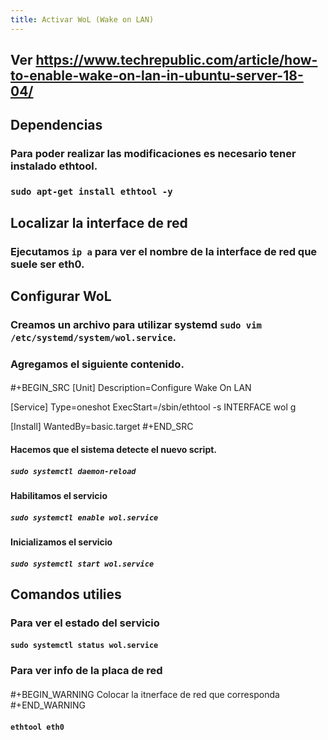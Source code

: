 ```yaml
---
title: Activar WoL (Wake on LAN)
---
```


## Ver https://www.techrepublic.com/article/how-to-enable-wake-on-lan-in-ubuntu-server-18-04/
## Dependencias
### Para poder realizar las modificaciones es necesario tener instalado ethtool.
### `sudo apt-get install ethtool -y`
## Localizar la interface de red
### Ejecutamos `ip a` para ver el nombre de la interface de red que suele ser **eth0**.
## Configurar WoL
### Creamos un archivo para utilizar systemd `sudo vim /etc/systemd/system/wol.service`.
### Agregamos el siguiente contenido.
####
#+BEGIN_SRC 
[Unit]
Description=Configure Wake On LAN

[Service]
Type=oneshot
ExecStart=/sbin/ethtool -s INTERFACE wol g

[Install]
WantedBy=basic.target
#+END_SRC
#### Hacemos que el sistema detecte el nuevo script.
##### `sudo systemctl daemon-reload`
#### Habilitamos el servicio
##### `sudo systemctl enable wol.service`
#### Inicializamos el servicio
##### `sudo systemctl start wol.service`
## Comandos utilies
### Para ver el estado del servicio
#### `sudo systemctl status wol.service`
### Para ver info de la placa de red
#### 
#+BEGIN_WARNING
Colocar la itnerface de red que corresponda
#+END_WARNING
#### `ethtool eth0`
